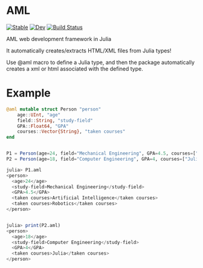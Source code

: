 # AML

[![Stable](https://img.shields.io/badge/docs-stable-blue.svg)](https://aminya.github.io/AML/stable)
[![Dev](https://img.shields.io/badge/docs-dev-blue.svg)](https://aminya.github.io/AML/dev)
[![Build Status](https://travis-ci.com/aminya/AML.svg?branch=master)](https://travis-ci.com/aminya/AML)

AML web development framework in Julia

It automatically creates/extracts HTML/XML files from Julia types!

Use @aml macro to define a Julia type, and then the package automatically creates a xml or html associated with the defined type.

# Example
```julia
@aml mutable struct Person "person"
    age::UInt, "age"
    field::String, "study-field"
    GPA::Float64, "GPA"
    courses::Vector{String}, "taken courses"
end


P1 = Person(age=24, field="Mechanical Engineering", GPA=4.5, courses=["Artificial Intelligence", "Robotics"])
P2 = Person(age=18, field="Computer Engineering", GPA=4, courses=["Julia"])
```

```julia
julia> P1.aml
<person>
  <age>24</age>
  <study-field>Mechanical Engineering</study-field>
  <GPA>4.5</GPA>
  <taken courses>Artificial Intelligence</taken courses>
  <taken courses>Robotics</taken courses>
</person>


julia> print(P2.aml)
<person>
  <age>18</age>
  <study-field>Computer Engineering</study-field>
  <GPA>4</GPA>
  <taken courses>Julia</taken courses>
</person>

```
